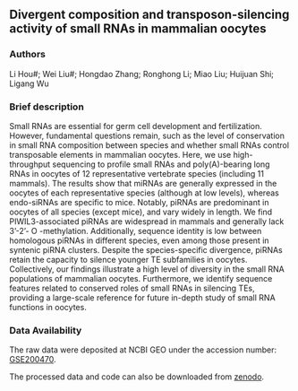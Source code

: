 ## Divergent composition and transposon-silencing activity of small RNAs in mammalian oocytes

### Authors
Li Hou#; Wei Liu#; Hongdao Zhang; Ronghong Li; Miao Liu; Huijuan Shi; Ligang Wu

### Brief description
Small RNAs are essential for germ cell development and fertilization. However, fundamental questions remain, such as the level of conservation in small RNA composition between species and whether small RNAs control transposable elements in mammalian oocytes. Here, we use high-throughput sequencing to profile small RNAs and poly(A)-bearing long RNAs in oocytes of 12 representative vertebrate species (including 11 mammals). The results show that miRNAs are generally expressed in the oocytes of each representative species (although at low levels), whereas endo-siRNAs are specific to mice. Notably, piRNAs are predominant in oocytes of all species (except mice), and vary widely in length. We find PIWIL3-associated piRNAs are widespread in mammals and generally lack 3’-2’- O -methylation. Additionally, sequence identity is low between homologous piRNAs in different species, even among those present in syntenic piRNA clusters. Despite the species-specific divergence, piRNAs retain the capacity to silence younger TE subfamilies in oocytes.  Collectively, our findings illustrate a high level of diversity in the small RNA populations of mammalian oocytes. Furthermore, we identify sequence features related to conserved roles of small RNAs in silencing TEs, providing a large-scale reference for future in-depth study of small RNA functions in oocytes.

### Data Availability
The raw data were deposited at NCBI GEO under the accession number: [GSE200470](https://www.ncbi.nlm.nih.gov/geo/query/acc.cgi?acc=GSE200470). 

The processed data and code can also be downloaded from [zenodo](https://zenodo.org/records/10682583).
